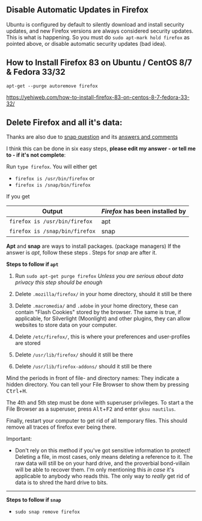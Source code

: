## Disable Automatic Updates in Firefox ##

Ubuntu is configured by default to silently download and install security updates, and new Firefox versions are always considered security updates. This is what is happening. So you must do `sudo apt-mark hold firefox` as pointed above, or disable automatic security updates (bad idea).

## How to Install Firefox 83 on Ubuntu / CentOS 8/7 & Fedora 33/32 ##

`apt-get --purge autoremove firefox`

https://yehiweb.com/how-to-install-firefox-83-on-centos-8-7-fedora-33-32/

## Delete Firefox and all it's data: ## 
Thanks are also due to [snap question][1] and its [answers and comments][2]

I think this can be done in six easy steps, **please edit my answer - or tell me to - if it's not complete**: 
 
 Run `type firefox`.  You will either get 

 - `firefox is /usr/bin/firefox` or 
 - `firefox is /snap/bin/firefox`

If you get   

| Output                   | *Firefox* has been installed by |
| --------                     | -------------- |
| `firefox is /usr/bin/firefox`| apt          |
| `firefox is /snap/bin/firefox`   | snap            |

**Apt** and **snap** are ways to install packages. (package managers)
If the answer is *apt*, follow these steps . Steps for *snap* are after it.

**Steps to follow if `apt`**

 1. Run `sudo apt-get purge firefox`  _Unless you are serious about data privacy this step should be enough_

 2. Delete `.mozilla/firefox/` in your home directory, should it still be there

 3. Delete `.macromedia/` and `.adobe` in your home directory, these can contain "Flash Cookies" stored by the browser. The same is true, if applicable, for Silverlight (Moonlight) and other plugins, they can allow websites to store data on your computer.

 4. Delete `/etc/firefox/`, this is where your preferences and user-profiles are stored

 5. Delete `/usr/lib/firefox/` should it still be there

 6. Delete `/usr/lib/firefox-addons/` should it still be there

Mind the periods in front of file- and directory names: They indicate a hidden directory. You can tell your File Browser to show them by pressing <kbd>Ctrl</kbd>+<kbd>H</kbd>.

The 4th and 5th step must be done with superuser privileges. To start a the File Browser as a superuser, press <kbd>Alt</kbd>+<kbd>F2</kbd> and enter `gksu nautilus`. 

Finally, restart your computer to get rid of all temporary files. This should remove all traces of firefox ever being there.

Important:

 - Don't rely on this method if you've got sensitive information to protect! Deleting a file, in most cases, only means deleting a reference to it. The raw data will still be on your hard drive, and the proverbial bond-villain will be able to recover them. I'm only mentioning this *in case* it's applicable to anybody who reads this. The only way to *really* get rid of data is to shred the hard drive to bits.

-----
**Steps to follow if `snap`**

- `sudo snap remove firefox`


  [1]: https://askubuntu.com/q/1204337/707756
  [2]: https://askubuntu.com/a/1204350/707756
